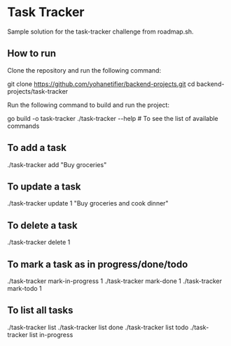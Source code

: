 # Task Tracker

Sample solution for the task-tracker challenge from roadmap.sh.

## How to run

Clone the repository and run the following command:

git clone https://github.com/yohanetifier/backend-projects.git
cd backend-projects/task-tracker

Run the following command to build and run the project:

go build -o task-tracker
./task-tracker --help # To see the list of available commands

## To add a task

./task-tracker add "Buy groceries"

## To update a task

./task-tracker update 1 "Buy groceries and cook dinner"

## To delete a task

./task-tracker delete 1

## To mark a task as in progress/done/todo

./task-tracker mark-in-progress 1
./task-tracker mark-done 1
./task-tracker mark-todo 1

## To list all tasks

./task-tracker list
./task-tracker list done
./task-tracker list todo
./task-tracker list in-progress
